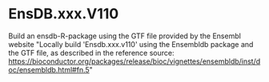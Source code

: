# EnsDB.xxx.V110
Build an ensdb-R-package using the GTF file provided by the Ensembl website
"Locally build 'Ensdb.xxx.v110' using the Ensembldb package and the GTF file, as described in the reference source: https://bioconductor.org/packages/release/bioc/vignettes/ensembldb/inst/doc/ensembldb.html#fn.5"

